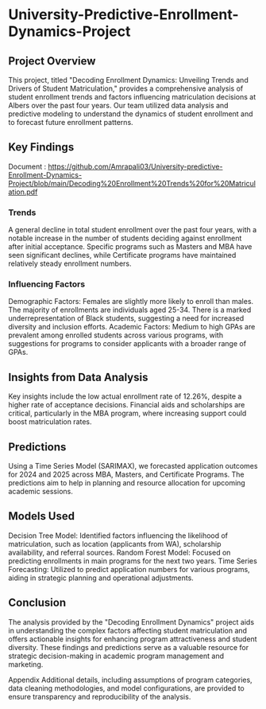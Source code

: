# University-Predictive-Enrollment-Dynamics-Project

## Project Overview
This project, titled "Decoding Enrollment Dynamics: Unveiling Trends and Drivers of Student Matriculation," provides a comprehensive analysis of student enrollment trends and factors influencing matriculation decisions at Albers over the past four years. Our team utilized data analysis and predictive modeling to understand the dynamics of student enrollment and to forecast future enrollment patterns.

## Key Findings
Document : https://github.com/Amrapali03/University-predictive-Enrollment-Dynamics-Project/blob/main/Decoding%20Enrollment%20Trends%20for%20Matriculation.pdf

### Trends
A general decline in total student enrollment over the past four years, with a notable increase in the number of students deciding against enrollment after initial acceptance.
Specific programs such as Masters and MBA have seen significant declines, while Certificate programs have maintained relatively steady enrollment numbers.


### Influencing Factors
Demographic Factors: Females are slightly more likely to enroll than males. The majority of enrollments are individuals aged 25-34. There is a marked underrepresentation of Black students, suggesting a need for increased diversity and inclusion efforts.
Academic Factors: Medium to high GPAs are prevalent among enrolled students across various programs, with suggestions for programs to consider applicants with a broader range of GPAs.

## Insights from Data Analysis
Key insights include the low actual enrollment rate of 12.26%, despite a higher rate of acceptance decisions.
Financial aids and scholarships are critical, particularly in the MBA program, where increasing support could boost matriculation rates.

## Predictions
Using a Time Series Model (SARIMAX), we forecasted application outcomes for 2024 and 2025 across MBA, Masters, and Certificate Programs. The predictions aim to help in planning and resource allocation for upcoming academic sessions.

## Models Used
Decision Tree Model: Identified factors influencing the likelihood of matriculation, such as location (applicants from WA), scholarship availability, and referral sources.
Random Forest Model: Focused on predicting enrollments in main programs for the next two years.
Time Series Forecasting: Utilized to predict application numbers for various programs, aiding in strategic planning and operational adjustments.

## Conclusion
The analysis provided by the "Decoding Enrollment Dynamics" project aids in understanding the complex factors affecting student matriculation and offers actionable insights for enhancing program attractiveness and student diversity. These findings and predictions serve as a valuable resource for strategic decision-making in academic program management and marketing.

Appendix
Additional details, including assumptions of program categories, data cleaning methodologies, and model configurations, are provided to ensure transparency and reproducibility of the analysis.

